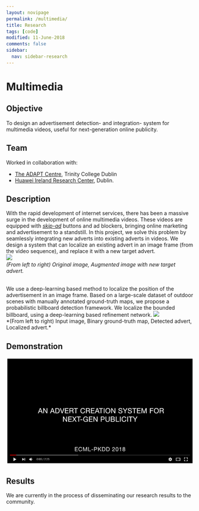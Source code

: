 ```yaml
---
layout: novipage
permalink: /multimedia/
title: Research
tags: [code]
modified: 11-June-2018
comments: false
sidebar:
  nav: sidebar-research
---
```


# Multimedia

## Objective 
To design an advertisement detection- and integration- system for multimedia videos, useful for next-generation online publicity. 

## Team
Worked in collaboration with:
- [The ADAPT Centre](https://www.adaptcentre.ie/), Trinity College Dublin 
- [Huawei Ireland Research Center](http://www.huawei.com/en/about-huawei/corporate-information/research-development), Dublin. 

## Description 
With the rapid development of internet services, there has been a massive surge in the development of online multimedia videos. These videos are equipped with *[skip-ad](https://medium.com/@alenarajwani/the-mistake-you-make-each-time-you-press-the-skip-ad-button-on-youtube-e4f21b4d101c)* buttons and ad blockers, bringing online marketing and advertisement to a standstill. In this project, we solve this problem by seamlessly integrating new adverts into existing adverts in videos. We design a system that can localize an existing advert in an image frame (from the video sequence), and replace it with a new target advert.    
<img src="{{ site.baseurl }}/images/advert-story.png">
<br />
*(From left to right) Original image, Augmented image with new target advert.*   

<br />
We use a deep-learning based method to localize the position of the advertisement in an image frame. Based on a large-scale dataset of outdoor scenes with manually annotated ground-truth maps, we propose a probabilistic billboard detection framework. We localize the bounded billboard, using a deep-learning based refinement network. 
<img src="{{ site.baseurl }}/images/advert-localization.jpg">
<br />
*(From left to right) Input image, Binary ground-truth map, Detected advert, Localized advert.*  

## Demonstration 

[![Watch the video](https://github.com/Soumyabrata/Soumyabrata.github.io/blob/master/images/video-grab.png)](https://youtu.be/zaKpJZhBVL4)

## Results   
We are currently in the process of disseminating our research results to the community. 
